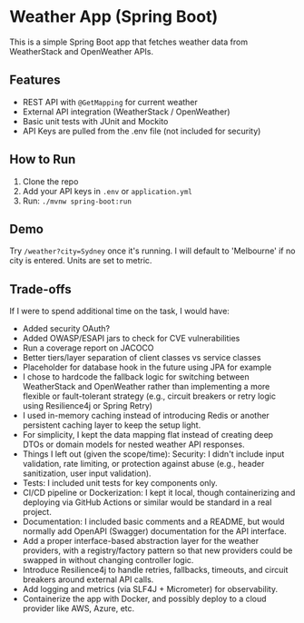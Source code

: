 # Weather App (Spring Boot)

This is a simple Spring Boot app that fetches weather data from WeatherStack and OpenWeather APIs.

## Features
- REST API with `@GetMapping` for current weather
- External API integration (WeatherStack / OpenWeather)
- Basic unit tests with JUnit and Mockito
- API Keys are pulled from the .env file (not included for security)

## How to Run
1. Clone the repo
2. Add your API keys in `.env` or `application.yml`
3. Run: `./mvnw spring-boot:run`

## Demo
Try `/weather?city=Sydney` once it's running.
I will default to 'Melbourne' if no city is entered. 
Units are set to metric. 

## Trade-offs 
  If I were to spend additional time on the task, I would have: 
 - Added security OAuth? 
 - Added OWASP/ESAPI jars to check for CVE vulnerabilities
 - Run a coverage report on JACOCO
 - Better tiers/layer separation of client classes vs service classes 
 - Placeholder for database hook in the future using JPA for example 
 - I chose to hardcode the fallback logic for switching between WeatherStack and OpenWeather 
    rather than implementing a more flexible or fault-tolerant strategy (e.g., circuit breakers or retry logic using Resilience4j or Spring Retry)
 - I used in-memory caching instead of introducing Redis or another persistent caching layer to keep the setup light.
 - For simplicity, I kept the data mapping flat instead of creating deep DTOs or domain models for nested weather API responses. 
 - Things I left out (given the scope/time):
   Security: I didn't include input validation, rate limiting, or protection against abuse (e.g., header sanitization, user input validation).
 - Tests: I included unit tests for key components only. 
 - CI/CD pipeline or Dockerization: I kept it local, though containerizing and deploying via GitHub Actions or similar would be standard in a real project.
 - Documentation: I included basic comments and a README, but would normally add OpenAPI (Swagger) documentation for the API interface.
 - Add a proper interface-based abstraction layer for the weather providers, with a registry/factory pattern so that new providers could be swapped in without changing controller logic.
 - Introduce Resilience4j to handle retries, fallbacks, timeouts, and circuit breakers around external API calls.
 - Add logging and metrics (via SLF4J + Micrometer) for observability.
 - Containerize the app with Docker, and possibly deploy to a cloud provider like AWS, Azure, etc. 

